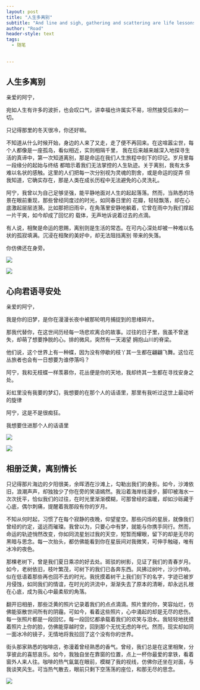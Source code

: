 ```yaml
---
layout: post
title: "人生多离别"
subtitle: "And line and sigh, gathering and scattering are life lessons"
author: "Road"
header-style: text
tags:
  - 随笔
    
 
---
```





人生多离别
--



亲爱的阿宁，

宛如人生有许多的波折，也会叹口气，讲幸福也许属实不易，坦然接受后来的一切。

只记得那里的冬天很冷，你还好嘛。

不知道从什么时候开始，身边的人来了又走，走了便不再回来。在这喧嚣尘世，每个人都像是一座孤岛，看似相近，实则相隔千里，
我在后来越来越深入地探寻生活的真谛中，第一次知道离别，那是命运在我们人生旅程中刻下的印记。岁月里每一段缘分的起始与终结
都暗示着我们无法掌控的人生轨迹。关于离别，我有太多难以名状的感触。这里的人们把每一次分别视为灵魂的割舍，或是命运的捉弄
但我知道，它确实存在，那是人类在成长历程中无法避免的心灵洗礼。

阿宁，我曾以为自己足够坚强，能平静地面对人生的起起落落。然而，当熟悉的场景在眼前重现，那些曾经同度过的时光，如同春日里的
花瓣，轻轻飘落，却在心底激起层层涟漪。比如那把旧雨伞，在角落里安静地躺着，它曾在雨中为我们撑起一片干爽，如今却成了回忆的
载体，无声地诉说着过去的点滴。

有人说，相聚是命运的恩赐，离别则是生活的常态。在可内心深处却被一种难以名状的孤寂填满。沉浸在相聚的美好中，却无法阻挡离别
带来的失落。

你仿佛还在身旁。

![](https://picture.gptkong.com/20250109/2225871f724411497c9a30be512755f736.png)

![](https://picture.gptkong.com/20250109/2235b61b269ca245f2814715d14cb75760.jpg)



心向君语寻安处
-------------------------------------


亲爱的阿宁，

我是你的旧梦，是你在漫漫长夜中被那轮明月捕捉到的思绪碎片。

那我代替你，在这世间历经每一场悲欢离合的故事。过往的日子里，我虽不曾迷失，却萌了想要挣脱的心。排的微风，突然有一天渴望
拥抱山川的脊梁。

他们说，这个世界上有一种蝶，因为没有停歇的枝丫其一生都在翩翩飞舞。这位花丛旅者也会有一日想要为谁停落吗？

阿宁，我和无枝蝶一样羡慕你，花丛便是你的天地，我却终其一生都在寻找安身之处。

彩虹里没有我要的梦幻，我想要的在那个人的话语里，那里有我听过这世上最动听的旋律

阿宁，这是不是很痴狂。

我想要住进那个人的话语里



![](https://picture.gptkong.com/20250109/22467c5e71879145f591e7dacb126d6479.png)

![](https://picture.gptkong.com/20250109/22474f436af2294242b81228c34ed7abbb.png)




相册泛黄，离别情长
--
只记得那片海边的夕阳很美，余晖洒在沙滩上，勾勒出我们的身影。如今，沙滩依旧，浪潮声声，却独独少了你在旁的笑语嫣然。我沿着海岸线漫步，脚印被海水一次次抚平，恰似我们的过往，在时光里渐渐模糊，可那曾经的温暖，却如沙砾藏于心底，偶尔刺痛，提醒着我那段有你的岁月。

不知从何时起，习惯了在每个寂静的夜晚，仰望星空。那些闪烁的星辰，就像我们曾经的约定，遥远而璀璨。我曾以为，只要心中有梦，就能与你携手同行。然而，命运的轨迹悄然改变，你如同流星划过我的天空，短暂而耀眼，留下的却是无尽的黑暗与思念。每一次抬头，都仿佛能看到你在星辰间对我微笑，可伸手触碰，唯有冰冷的夜色。

那棵老树下，曾是我们夏日乘凉的好去处。斑驳的树影，见证了我们的青春岁月。如今，老树依旧，枝叶繁茂，可树下的我们已各奔东西。风拂过树叶，沙沙作响，似在低语着那些再也回不去的时光。我抚摸着树干上我们刻下的名字，字迹已被岁月侵蚀，如同我们的情谊，在时光的洪流中，渐渐失去了原本的清晰，却永远扎根在心底，成为我心中最柔软的角落。

翻开旧相册，那些泛黄的照片记录着我们的点点滴滴。照片里的你，笑容灿烂，仿佛能驱散世间所有的阴霾。可如今，看着这些照片，心中涌起的却是无尽的悲伤。每一张照片都是一段回忆，每一段回忆都承载着我们的欢笑与泪水。我轻轻地抚摸着照片上你的脸，仿佛能穿越时空，回到那个无忧无虑的年代。然而，现实却如同一面冰冷的镜子，无情地将我拉回了这个没有你的世界。

街头那家熟悉的咖啡店，弥漫着曾经熟悉的香气。曾经，我们总是在这里相聚，分享彼此的喜怒哀乐。如今，我独自坐在靠窗的位置，点上一杯你最爱的拿铁，看着窗外人来人往。咖啡的热气氤氲在眼前，模糊了我的视线，仿佛你还坐在对面，与我谈笑风生。可当热气散去，眼前只剩下空荡荡的座位，和那无尽的思念。


![](https://picture.gptkong.com/20250109/223969c5fee5eb417db8dccb8a250ee9ab.JPG)
